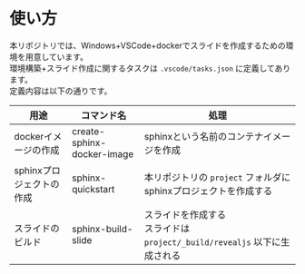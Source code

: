 # 使い方
本リポジトリでは、Windows+VSCode+dockerでスライドを作成するための環境を用意しています。  
環境構築+スライド作成に関するタスクは ```.vscode/tasks.json``` に定義してあります。  
定義内容は以下の通りです。

| 用途                     | コマンド名                 | 処理                                                                             |
|---                       |--                          |--                                                                                |
| dockerイメージの作成     | create-sphinx-docker-image | sphinxという名前のコンテナイメージを作成                                         |
| sphinxプロジェクトの作成 | sphinx-quickstart          | 本リポジトリの ```project``` フォルダにsphinxプロジェクトを作成する              |
| スライドのビルド         | sphinx-build-slide         | スライドを作成する</br>スライドは ```project/_build/revealjs``` 以下に生成される |
